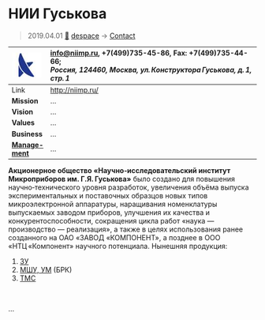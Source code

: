 # НИИ Гуськова
> 2019.04.01 [🚀](../index/index.md) [despace](index.md) → [Contact](contact.md)

|[![](f/con/n/nii_guskova_logo1_thumb.jpg)](f/con/n/nii_guskova_logo1.png)|<info@niimp.ru>, +7(499)735-45-86, Fax: +7(499)735-44-66;<br> *Россия, 124460, Москва, ул. Конструктора Гуськова, д. 1, стр. 1*|
|:--|:--|
|Link|<http://niimp.ru/>|
|**Mission**|…|
|**Vision**|…|
|**Values**|…|
|**Business**|…|
|**[Manage-<br>ment](mgmt.md)**|…|

**Акционерное общество «Научно‑исследовательский институт Микроприборов им. Г.Я. Гуськова»** было создано для повышения научно‑технического уровня разработок, увеличения объёма выпуска экспериментальных и поставочных образцов новых типов микроэлектронной аппаратуры, наращивания номенклатуры выпускаемых заводом приборов, улучшения их качества и конкурентоспособности, сокращения цикла работ «наука — производство — реализация», а также в целях использования ранее созданного на ОАО «ЗАВОД «КОМПОНЕНТ», а позднее в ООО «НТЦ «Компонент» научного потенциала. Нынешняя продукция:

   1. [ЗУ](ds.md)
   1. [МШУ, УМ](comms.md) (БРК)
   1. [ТМС](tms.md)


<p style="page-break-after:always"> </p>

…
